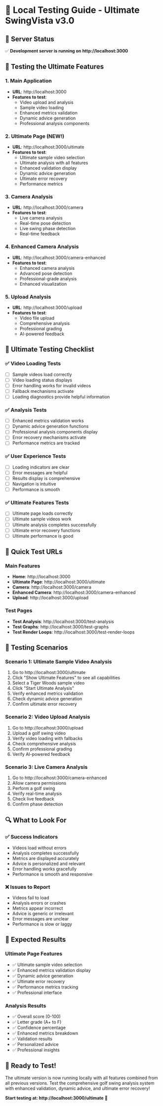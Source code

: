 # 🚀 Local Testing Guide - Ultimate SwingVista v3.0

## 🎯 **Server Status**
✅ **Development server is running on http://localhost:3000**

## 🧪 **Testing the Ultimate Features**

### **1. Main Application**
- **URL**: http://localhost:3000
- **Features to test**:
  - Video upload and analysis
  - Sample video loading
  - Enhanced metrics validation
  - Dynamic advice generation
  - Professional analysis components

### **2. Ultimate Page (NEW!)**
- **URL**: http://localhost:3000/ultimate
- **Features to test**:
  - Ultimate sample video selection
  - Ultimate analysis with all features
  - Enhanced validation display
  - Dynamic advice generation
  - Ultimate error recovery
  - Performance metrics

### **3. Camera Analysis**
- **URL**: http://localhost:3000/camera
- **Features to test**:
  - Live camera analysis
  - Real-time pose detection
  - Live swing phase detection
  - Real-time feedback

### **4. Enhanced Camera Analysis**
- **URL**: http://localhost:3000/camera-enhanced
- **Features to test**:
  - Enhanced camera analysis
  - Advanced pose detection
  - Professional-grade analysis
  - Enhanced visualization

### **5. Upload Analysis**
- **URL**: http://localhost:3000/upload
- **Features to test**:
  - Video file upload
  - Comprehensive analysis
  - Professional grading
  - AI-powered feedback

## 🎯 **Ultimate Testing Checklist**

### **✅ Video Loading Tests**
- [ ] Sample videos load correctly
- [ ] Video loading status displays
- [ ] Error handling works for invalid videos
- [ ] Fallback mechanisms activate
- [ ] Loading diagnostics provide helpful information

### **✅ Analysis Tests**
- [ ] Enhanced metrics validation works
- [ ] Dynamic advice generation functions
- [ ] Professional analysis components display
- [ ] Error recovery mechanisms activate
- [ ] Performance metrics are tracked

### **✅ User Experience Tests**
- [ ] Loading indicators are clear
- [ ] Error messages are helpful
- [ ] Results display is comprehensive
- [ ] Navigation is intuitive
- [ ] Performance is smooth

### **✅ Ultimate Features Tests**
- [ ] Ultimate page loads correctly
- [ ] Ultimate sample videos work
- [ ] Ultimate analysis completes successfully
- [ ] Ultimate error recovery functions
- [ ] Ultimate performance is good

## 🚀 **Quick Test URLs**

### **Main Features**
- **Home**: http://localhost:3000
- **Ultimate Page**: http://localhost:3000/ultimate
- **Camera**: http://localhost:3000/camera
- **Enhanced Camera**: http://localhost:3000/camera-enhanced
- **Upload**: http://localhost:3000/upload

### **Test Pages**
- **Test Analysis**: http://localhost:3000/test-analysis
- **Test Graphs**: http://localhost:3000/test-graphs
- **Test Render Loops**: http://localhost:3000/test-render-loops

## 🎯 **Testing Scenarios**

### **Scenario 1: Ultimate Sample Video Analysis**
1. Go to http://localhost:3000/ultimate
2. Click "Show Ultimate Features" to see all capabilities
3. Select a Tiger Woods sample video
4. Click "Start Ultimate Analysis"
5. Verify enhanced metrics validation
6. Check dynamic advice generation
7. Confirm ultimate error recovery

### **Scenario 2: Video Upload Analysis**
1. Go to http://localhost:3000/upload
2. Upload a golf swing video
3. Verify video loading with fallbacks
4. Check comprehensive analysis
5. Confirm professional grading
6. Verify AI-powered feedback

### **Scenario 3: Live Camera Analysis**
1. Go to http://localhost:3000/camera-enhanced
2. Allow camera permissions
3. Perform a golf swing
4. Verify real-time analysis
5. Check live feedback
6. Confirm phase detection

## 🔍 **What to Look For**

### **✅ Success Indicators**
- Videos load without errors
- Analysis completes successfully
- Metrics are displayed accurately
- Advice is personalized and relevant
- Error handling works gracefully
- Performance is smooth and responsive

### **❌ Issues to Report**
- Videos fail to load
- Analysis errors or crashes
- Metrics appear incorrect
- Advice is generic or irrelevant
- Error messages are unclear
- Performance is slow or laggy

## 🎉 **Expected Results**

### **Ultimate Page Features**
- ✅ Ultimate sample video selection
- ✅ Enhanced metrics validation display
- ✅ Dynamic advice generation
- ✅ Ultimate error recovery
- ✅ Performance metrics tracking
- ✅ Professional interface

### **Analysis Results**
- ✅ Overall score (0-100)
- ✅ Letter grade (A+ to F)
- ✅ Confidence percentage
- ✅ Enhanced metrics breakdown
- ✅ Validation results
- ✅ Personalized advice
- ✅ Professional insights

## 🚀 **Ready to Test!**

The ultimate version is now running locally with all features combined from all previous versions. Test the comprehensive golf swing analysis system with enhanced validation, dynamic advice, and ultimate error recovery!

**Start testing at: http://localhost:3000/ultimate** 🎯

